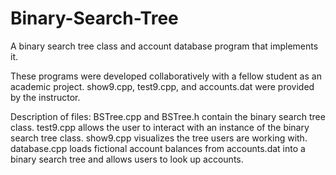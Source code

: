 # Binary-Search-Tree
A binary search tree class and account database program that implements it.

These programs were developed collaboratively with a fellow student as an academic project. show9.cpp, test9.cpp, and accounts.dat were provided by the instructor.

Description of files:
BSTree.cpp and BSTree.h contain the binary search tree class.
test9.cpp allows the user to interact with an instance of the binary search tree class.
show9.cpp visualizes the tree users are working with.
database.cpp loads fictional account balances from accounts.dat into a binary search tree and allows users to look up accounts.

